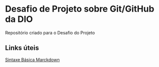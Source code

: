 # Desafio de Projeto sobre Git/GitHub da DIO
Repositório criado para o Desafio do Projeto


## Links úteis

[Sintaxe Básica Marckdown](https://www.markdownguide.org/basic-syntax/)
